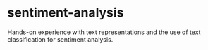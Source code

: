 # sentiment-analysis
Hands-on experience with text representations and the use of text classification for sentiment analysis.

